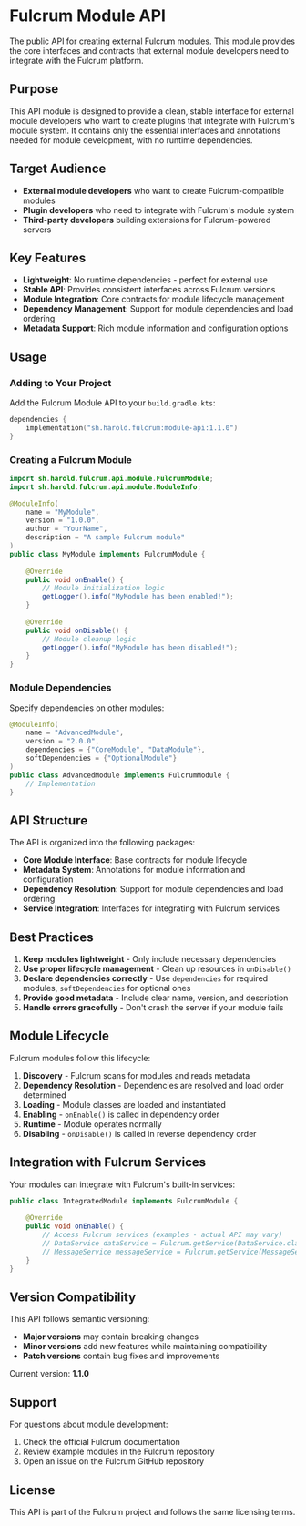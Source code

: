 # Fulcrum Module API

The public API for creating external Fulcrum modules. This module provides the core interfaces and contracts that external module developers need to integrate with the Fulcrum platform.

## Purpose

This API module is designed to provide a clean, stable interface for external module developers who want to create plugins that integrate with Fulcrum's module system. It contains only the essential interfaces and annotations needed for module development, with no runtime dependencies.

## Target Audience

- **External module developers** who want to create Fulcrum-compatible modules
- **Plugin developers** who need to integrate with Fulcrum's module system
- **Third-party developers** building extensions for Fulcrum-powered servers

## Key Features

- **Lightweight**: No runtime dependencies - perfect for external use
- **Stable API**: Provides consistent interfaces across Fulcrum versions
- **Module Integration**: Core contracts for module lifecycle management
- **Dependency Management**: Support for module dependencies and load ordering
- **Metadata Support**: Rich module information and configuration options

## Usage

### Adding to Your Project

Add the Fulcrum Module API to your `build.gradle.kts`:

```kotlin
dependencies {
    implementation("sh.harold.fulcrum:module-api:1.1.0")
}
```

### Creating a Fulcrum Module

```java
import sh.harold.fulcrum.api.module.FulcrumModule;
import sh.harold.fulcrum.api.module.ModuleInfo;

@ModuleInfo(
    name = "MyModule",
    version = "1.0.0",
    author = "YourName",
    description = "A sample Fulcrum module"
)
public class MyModule implements FulcrumModule {
    
    @Override
    public void onEnable() {
        // Module initialization logic
        getLogger().info("MyModule has been enabled!");
    }
    
    @Override
    public void onDisable() {
        // Module cleanup logic
        getLogger().info("MyModule has been disabled!");
    }
}
```

### Module Dependencies

Specify dependencies on other modules:

```java
@ModuleInfo(
    name = "AdvancedModule",
    version = "2.0.0",
    dependencies = {"CoreModule", "DataModule"},
    softDependencies = {"OptionalModule"}
)
public class AdvancedModule implements FulcrumModule {
    // Implementation
}
```

## API Structure

The API is organized into the following packages:

- **Core Module Interface**: Base contracts for module lifecycle
- **Metadata System**: Annotations for module information and configuration
- **Dependency Resolution**: Support for module dependencies and load ordering
- **Service Integration**: Interfaces for integrating with Fulcrum services

## Best Practices

1. **Keep modules lightweight** - Only include necessary dependencies
2. **Use proper lifecycle management** - Clean up resources in `onDisable()`
3. **Declare dependencies correctly** - Use `dependencies` for required modules, `softDependencies` for optional ones
4. **Provide good metadata** - Include clear name, version, and description
5. **Handle errors gracefully** - Don't crash the server if your module fails

## Module Lifecycle

Fulcrum modules follow this lifecycle:

1. **Discovery** - Fulcrum scans for modules and reads metadata
2. **Dependency Resolution** - Dependencies are resolved and load order determined  
3. **Loading** - Module classes are loaded and instantiated
4. **Enabling** - `onEnable()` is called in dependency order
5. **Runtime** - Module operates normally
6. **Disabling** - `onDisable()` is called in reverse dependency order

## Integration with Fulcrum Services

Your modules can integrate with Fulcrum's built-in services:

```java
public class IntegratedModule implements FulcrumModule {
    
    @Override
    public void onEnable() {
        // Access Fulcrum services (examples - actual API may vary)
        // DataService dataService = Fulcrum.getService(DataService.class);
        // MessageService messageService = Fulcrum.getService(MessageService.class);
    }
}
```

## Version Compatibility

This API follows semantic versioning:
- **Major versions** may contain breaking changes
- **Minor versions** add new features while maintaining compatibility
- **Patch versions** contain bug fixes and improvements

Current version: **1.1.0**

## Support

For questions about module development:
1. Check the official Fulcrum documentation
2. Review example modules in the Fulcrum repository
3. Open an issue on the Fulcrum GitHub repository

## License

This API is part of the Fulcrum project and follows the same licensing terms.